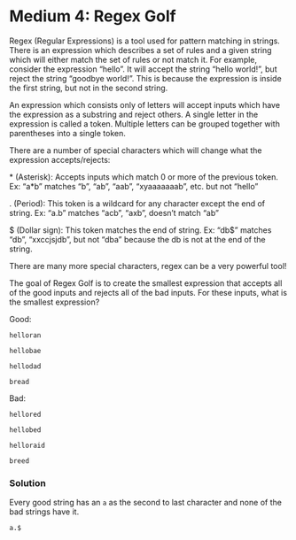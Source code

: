 # Medium 4: Regex Golf

Regex (Regular Expressions) is a tool used for pattern matching in strings. There is an expression which describes a set of rules and a given string which will either match the set of rules or not match it. For example, consider the expression “hello”. It will accept the string “hello world!”, but reject the string “goodbye world!”. This is because the expression is inside the first string, but not in the second string.

An expression which consists only of letters will accept inputs which have the expression as a substring and reject others. A single letter in the expression is called a token. Multiple letters can be grouped together with parentheses into a single token.

There are a number of special characters which will change what the expression accepts/rejects:

\* (Asterisk): Accepts inputs which match 0 or more of the previous token. Ex: “a*b” matches “b”, “ab”, “aab”, “xyaaaaaaab”, etc. but not “hello”

. (Period): This token is a wildcard for any character except the end of string. Ex: “a.b” matches “acb”, “axb”, doesn’t match “ab”

$ (Dollar sign): This token matches the end of string. Ex: “db\$” matches “db”, “xxccjsjdb”, but not “dba” because the db is not at the end of the string.

There are many more special characters, regex can be a very powerful tool!

The goal of Regex Golf is to create the smallest expression that accepts all of the good inputs and rejects all of the bad inputs. For these inputs, what is the smallest expression?

Good:

`helloran`

`hellobae`

`hellodad`

`bread`

Bad:

`hellored`

`hellobed`

`helloraid`

`breed`

### Solution

Every good string has an `a` as the second to last character and none of the bad strings have it.

`a.$`